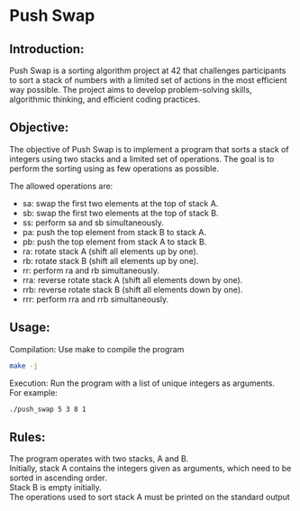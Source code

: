 # Push Swap

## Introduction:
Push Swap is a sorting algorithm project at 42 that challenges participants to sort a stack of numbers with a limited set of actions in the most efficient way possible. The project aims to develop problem-solving skills, algorithmic thinking, and efficient coding practices.

## Objective:
The objective of Push Swap is to implement a program that sorts a stack of integers using two stacks and a limited set of operations. The goal is to perform the sorting using as few operations as possible.

The allowed operations are:
- sa: swap the first two elements at the top of stack A.
- sb: swap the first two elements at the top of stack B.
- ss: perform sa and sb simultaneously.
- pa: push the top element from stack B to stack A.
- pb: push the top element from stack A to stack B.
- ra: rotate stack A (shift all elements up by one).
- rb: rotate stack B (shift all elements up by one).
- rr: perform ra and rb simultaneously.
- rra: reverse rotate stack A (shift all elements down by one).
- rrb: reverse rotate stack B (shift all elements down by one).
- rrr: perform rra and rrb simultaneously.

## Usage:

Compilation: Use make to compile the program
```bash
make -j
```
Execution: Run the program with a list of unique integers as arguments.  
For example:
```bash
./push_swap 5 3 8 1
```

## Rules:

The program operates with two stacks, A and B.  
Initially, stack A contains the integers given as arguments, which need to be sorted in ascending order.  
Stack B is empty initially.  
The operations used to sort stack A must be printed on the standard output
